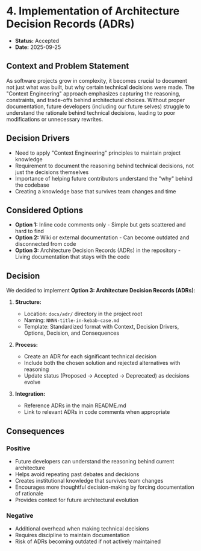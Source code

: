 # 4. Implementation of Architecture Decision Records (ADRs)

- **Status:** Accepted  
- **Date:** 2025-09-25

## Context and Problem Statement

As software projects grow in complexity, it becomes crucial to document not just what was built, but why certain technical decisions were made. The "Context Engineering" approach emphasizes capturing the reasoning, constraints, and trade-offs behind architectural choices. Without proper documentation, future developers (including our future selves) struggle to understand the rationale behind technical decisions, leading to poor modifications or unnecessary rewrites.

## Decision Drivers

- Need to apply "Context Engineering" principles to maintain project knowledge
- Requirement to document the reasoning behind technical decisions, not just the decisions themselves
- Importance of helping future contributors understand the "why" behind the codebase
- Creating a knowledge base that survives team changes and time

## Considered Options

- **Option 1:** Inline code comments only - Simple but gets scattered and hard to find
- **Option 2:** Wiki or external documentation - Can become outdated and disconnected from code
- **Option 3:** Architecture Decision Records (ADRs) in the repository - Living documentation that stays with the code

## Decision

We decided to implement **Option 3: Architecture Decision Records (ADRs)**:

1. **Structure:**
   - Location: `docs/adr/` directory in the project root
   - Naming: `NNNN-title-in-kebab-case.md`
   - Template: Standardized format with Context, Decision Drivers, Options, Decision, and Consequences

2. **Process:**
   - Create an ADR for each significant technical decision
   - Include both the chosen solution and rejected alternatives with reasoning
   - Update status (Proposed → Accepted → Deprecated) as decisions evolve

3. **Integration:**
   - Reference ADRs in the main README.md
   - Link to relevant ADRs in code comments when appropriate

## Consequences

### Positive

- Future developers can understand the reasoning behind current architecture
- Helps avoid repeating past debates and decisions
- Creates institutional knowledge that survives team changes
- Encourages more thoughtful decision-making by forcing documentation of rationale
- Provides context for future architectural evolution

### Negative

- Additional overhead when making technical decisions
- Requires discipline to maintain documentation
- Risk of ADRs becoming outdated if not actively maintained